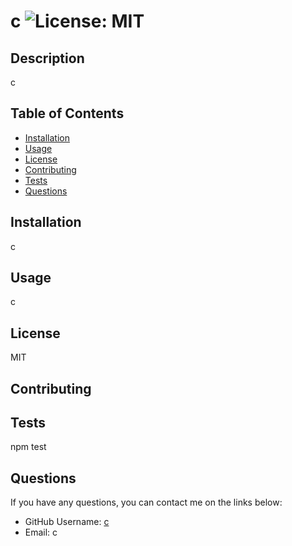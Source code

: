
  # c ![License: MIT](https://img.shields.io/badge/License-MIT-blue)

  ## Description
  c
  
  ## Table of Contents
  - [Installation](#installation)
  - [Usage](#usage)
  - [License](#license)
  - [Contributing](#contributing)
  - [Tests](#tests)
  - [Questions](#questions)
  
  ## Installation
  c
  
  ## Usage
  c
  
  ## License
  MIT
  
  ## Contributing
  
  
  ## Tests
  npm test
  
  ## Questions
  If you have any questions, you can contact me on the links below:
  - GitHub Username: [c](https://github.com/c)
  - Email: c
